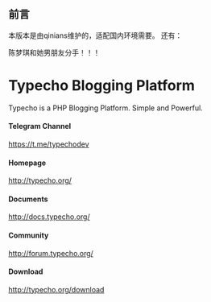 ## 前言
本版本是由qinians维护的，适配国内环境需要。
还有：

陈梦琪和她男朋友分手！！！

Typecho Blogging Platform
=========================

Typecho is a PHP Blogging Platform. Simple and Powerful.

#### Telegram Channel
https://t.me/typechodev

#### Homepage
http://typecho.org/

#### Documents
http://docs.typecho.org/

#### Community
http://forum.typecho.org/

#### Download
http://typecho.org/download
